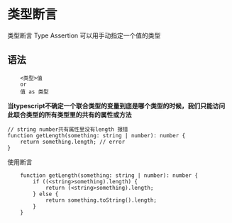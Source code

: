 # 类型断言

类型断言 Type Assertion 可以用手动指定一个值的类型

## 语法

```
    <类型>值
    or
    值 as 类型
```

**当typescript不确定一个联合类型的变量到底是哪个类型的时候，我们只能访问此联合类型的所有类型里的共有的属性或方法**
```
// string number共有属性里没有length 报错
function getLength(something: string | number): number {
    return something.length; // error
}
```

使用断言
```
    function getLength(something: string | number): number {
        if ((<string>something).length) {
            return (<string>something).length;
        } else {
            return something.toString().length;
        }
    }
```